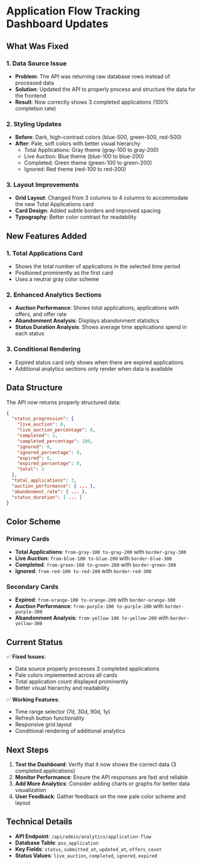 # Application Flow Tracking Dashboard Updates

## What Was Fixed

### 1. Data Source Issue
- **Problem**: The API was returning raw database rows instead of processed data
- **Solution**: Updated the API to properly process and structure the data for the frontend
- **Result**: Now correctly shows 3 completed applications (100% completion rate)

### 2. Styling Updates
- **Before**: Dark, high-contrast colors (blue-500, green-500, red-500)
- **After**: Pale, soft colors with better visual hierarchy
  - Total Applications: Gray theme (gray-100 to gray-200)
  - Live Auction: Blue theme (blue-100 to blue-200)
  - Completed: Green theme (green-100 to green-200)
  - Ignored: Red theme (red-100 to red-200)

### 3. Layout Improvements
- **Grid Layout**: Changed from 3 columns to 4 columns to accommodate the new Total Applications card
- **Card Design**: Added subtle borders and improved spacing
- **Typography**: Better color contrast for readability

## New Features Added

### 1. Total Applications Card
- Shows the total number of applications in the selected time period
- Positioned prominently as the first card
- Uses a neutral gray color scheme

### 2. Enhanced Analytics Sections
- **Auction Performance**: Shows total applications, applications with offers, and offer rate
- **Abandonment Analysis**: Displays abandonment statistics
- **Status Duration Analysis**: Shows average time applications spend in each status

### 3. Conditional Rendering
- Expired status card only shows when there are expired applications
- Additional analytics sections only render when data is available

## Data Structure

The API now returns properly structured data:

```json
{
  "status_progression": {
    "live_auction": 0,
    "live_auction_percentage": 0,
    "completed": 3,
    "completed_percentage": 100,
    "ignored": 0,
    "ignored_percentage": 0,
    "expired": 0,
    "expired_percentage": 0,
    "total": 3
  },
  "total_applications": 3,
  "auction_performance": { ... },
  "abandonment_rate": { ... },
  "status_duration": [ ... ]
}
```

## Color Scheme

### Primary Cards
- **Total Applications**: `from-gray-100 to-gray-200` with `border-gray-300`
- **Live Auction**: `from-blue-100 to-blue-200` with `border-blue-300`
- **Completed**: `from-green-100 to-green-200` with `border-green-300`
- **Ignored**: `from-red-100 to-red-200` with `border-red-300`

### Secondary Cards
- **Expired**: `from-orange-100 to-orange-200` with `border-orange-300`
- **Auction Performance**: `from-purple-100 to-purple-200` with `border-purple-300`
- **Abandonment Analysis**: `from-yellow-100 to-yellow-200` with `border-yellow-300`

## Current Status

✅ **Fixed Issues**:
- Data source properly processes 3 completed applications
- Pale colors implemented across all cards
- Total application count displayed prominently
- Better visual hierarchy and readability

✅ **Working Features**:
- Time range selector (7d, 30d, 90d, 1y)
- Refresh button functionality
- Responsive grid layout
- Conditional rendering of additional analytics

## Next Steps

1. **Test the Dashboard**: Verify that it now shows the correct data (3 completed applications)
2. **Monitor Performance**: Ensure the API responses are fast and reliable
3. **Add More Analytics**: Consider adding charts or graphs for better data visualization
4. **User Feedback**: Gather feedback on the new pale color scheme and layout

## Technical Details

- **API Endpoint**: `/api/admin/analytics/application-flow`
- **Database Table**: `pos_application`
- **Key Fields**: `status`, `submitted_at`, `updated_at`, `offers_count`
- **Status Values**: `live_auction`, `completed`, `ignored`, `expired`
